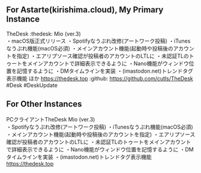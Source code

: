 ## For Astarte(kirishima.cloud), My Primary Instance

TheDesk :thedesk: Mio (ver.3)  
・macOS版正式リリース
・Spotifyなうぷれ改修(アートワーク投稿)
・iTunesなうぷれ機能(macOS必須)
・メインアカウント機能(起動時や投稿後のアカウントを指定)
・エアリプソース確認が投稿者のアカウントのLTLに
・未認証TLのトゥートをメインアカウントで詳細表示できるように
・Nano機能がウィンドウ位置を記憶するように
・DMタイムラインを実装
・(imastodon.net)トレンドタグ表示機能
ほか
https://thedesk.top
 :github: https://github.com/cutls/TheDesk #Desk #DeskUpdate

 ## For Other Instances

PCクライアントTheDesk Mio (ver.3)  
・Spotifyなうぷれ改修(アートワーク投稿)
・iTunesなうぷれ機能(macOS必須)
・メインアカウント機能(起動時や投稿後のアカウントを指定)
・エアリプソース確認が投稿者のアカウントのLTLに
・未認証TLのトゥートをメインアカウントで詳細表示できるように
・Nano機能がウィンドウ位置を記憶するように
・DMタイムラインを実装
・(imastodon.net)トレンドタグ表示機能
https://thedesk.top